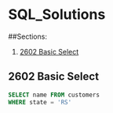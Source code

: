 # SQL_Solutions

##Sections:
1. [2602 Basic Select](#2602-Basic-Select)







## 2602 Basic Select
```sql
SELECT name FROM customers
WHERE state = 'RS'
```
